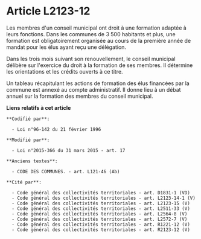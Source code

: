 # Article L2123-12

Les membres d'un conseil municipal ont droit à une formation adaptée à leurs fonctions. Dans les communes de 3 500 habitants
et plus, une formation est obligatoirement organisée au cours de la première année de mandat pour les élus ayant reçu une
délégation. 

Dans les trois mois suivant son renouvellement, le conseil municipal délibère sur l'exercice du droit à la formation de ses
membres. Il détermine les orientations et les crédits ouverts à ce titre.

Un tableau récapitulant les actions de formation des élus financées par la commune est annexé au compte administratif. Il
donne lieu à un débat annuel sur la formation des membres du conseil municipal.

**Liens relatifs à cet article**

	**Codifié par**:

	  - Loi n°96-142 du 21 février 1996

	**Modifié par**:

	  - Loi n°2015-366 du 31 mars 2015 - art. 17

	**Anciens textes**:

	  - CODE DES COMMUNES. - art. L121-46 (Ab)

	**Cité par**:

	  - Code général des collectivités territoriales - art. D1831-1 (VD)
	  - Code général des collectivités territoriales - art. L2123-14-1 (V)
	  - Code général des collectivités territoriales - art. L2123-15 (V)
	  - Code général des collectivités territoriales - art. L2511-33 (V)
	  - Code général des collectivités territoriales - art. L2564-8 (V)
	  - Code général des collectivités territoriales - art. L2572-7 (V)
	  - Code général des collectivités territoriales - art. R1221-12 (V)
	  - Code général des collectivités territoriales - art. R2123-12 (V)
